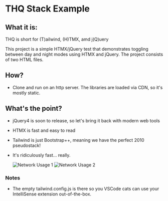 # THQ Stack Example

## What it is:

THQ is short for (T)ailwind, (H)TMX, amd j(Q)uery

This project is a simple HTMX/jQuery test that demonstrates toggling between day and night modes using HTMX and jQuery. The project consists of two HTML files. 

## How?

- Clone and run on an http server. 
The libraries are loaded via CDN, so it's mostly static. 

## What's the point?
- jQuery4 is soon to release, so let's bring it back with modern web tools
- HTMX is fast and easy to read
- Tailwind is just Bootstrap++, meaning we have the perfect 2010 pseudostack!  
- It's ridiculously fast... really.

  
  ![Network Usage 1](https://i.imgur.com/L9Eufci.png)
  ![Network Usage 2](https://i.imgur.com/3lt2Ro0.png)

### Notes

- The empty tailwind.config.js is there so you VSCode cats can use your IntelliSense extension out-of-the-box.  
